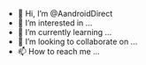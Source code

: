 - 👋 Hi, I’m @AandroidDirect
- 👀 I’m interested in ...
- 🌱 I’m currently learning ...
- 💞️ I’m looking to collaborate on ...
- 📫 How to reach me ...


<!---
AandroidDirect/AandroidDirect is a ✨ special ✨ repository because its `README.md` (this file) appears on your GitHub profile.
You can click the Preview link to take a look at your changes.
--->
